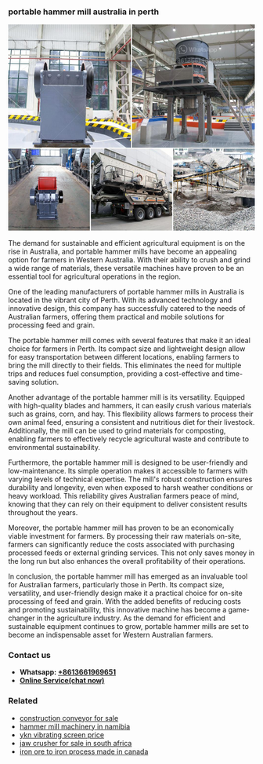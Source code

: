 <h3>portable hammer mill australia in perth</h3><img src='1708587163.jpg' alt=''><p>The demand for sustainable and efficient agricultural equipment is on the rise in Australia, and portable hammer mills have become an appealing option for farmers in Western Australia. With their ability to crush and grind a wide range of materials, these versatile machines have proven to be an essential tool for agricultural operations in the region.</p><p>One of the leading manufacturers of portable hammer mills in Australia is located in the vibrant city of Perth. With its advanced technology and innovative design, this company has successfully catered to the needs of Australian farmers, offering them practical and mobile solutions for processing feed and grain.</p><p>The portable hammer mill comes with several features that make it an ideal choice for farmers in Perth. Its compact size and lightweight design allow for easy transportation between different locations, enabling farmers to bring the mill directly to their fields. This eliminates the need for multiple trips and reduces fuel consumption, providing a cost-effective and time-saving solution.</p><p>Another advantage of the portable hammer mill is its versatility. Equipped with high-quality blades and hammers, it can easily crush various materials such as grains, corn, and hay. This flexibility allows farmers to process their own animal feed, ensuring a consistent and nutritious diet for their livestock. Additionally, the mill can be used to grind materials for composting, enabling farmers to effectively recycle agricultural waste and contribute to environmental sustainability.</p><p>Furthermore, the portable hammer mill is designed to be user-friendly and low-maintenance. Its simple operation makes it accessible to farmers with varying levels of technical expertise. The mill's robust construction ensures durability and longevity, even when exposed to harsh weather conditions or heavy workload. This reliability gives Australian farmers peace of mind, knowing that they can rely on their equipment to deliver consistent results throughout the years.</p><p>Moreover, the portable hammer mill has proven to be an economically viable investment for farmers. By processing their raw materials on-site, farmers can significantly reduce the costs associated with purchasing processed feeds or external grinding services. This not only saves money in the long run but also enhances the overall profitability of their operations.</p><p>In conclusion, the portable hammer mill has emerged as an invaluable tool for Australian farmers, particularly those in Perth. Its compact size, versatility, and user-friendly design make it a practical choice for on-site processing of feed and grain. With the added benefits of reducing costs and promoting sustainability, this innovative machine has become a game-changer in the agriculture industry. As the demand for efficient and sustainable equipment continues to grow, portable hammer mills are set to become an indispensable asset for Western Australian farmers.</p><h3>Contact us</h3><ul><li><strong>Whatsapp:&nbsp;<a href="https://wa.me/8613661969651">+8613661969651</a></strong></li><li><a href="https://swt.shibang-china.com/?git&amp;zhl&amp;portable hammer mill australia in perth"><strong>Online Service(chat now)</strong></a></li></ul><h3>Related</h3><ul><li><a href='construction conveyor for sale.md'>construction conveyor for sale</a></li><li><a href='hammer mill machinery in namibia.md'>hammer mill machinery in namibia</a></li><li><a href='ykn vibrating screen price.md'>ykn vibrating screen price</a></li><li><a href='jaw crusher for sale in south africa.md'>jaw crusher for sale in south africa</a></li><li><a href='iron ore to iron process made in canada.md'>iron ore to iron process made in canada</a></li></ul>